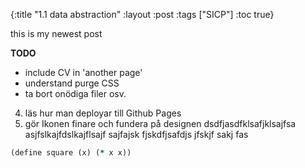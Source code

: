 {:title "1.1 data abstraction"
 :layout :post
 :tags  ["SICP"]
 :toc true}

 this is my newest post

 **TODO** 
 - include CV in 'another page'
 - understand purge CSS
 - ta bort onödiga filer osv. 
 4. läs hur man deployar till Github Pages
 3. gör Ikonen finare och fundera på designen
 dsdfjasdfklsafjklsajfsa asjfslkajfdslkajflsajf sajfajsk fjskdfjsafdjs jfskjf sakj fas
 ```clojure
 (define square (x) (* x x))
```